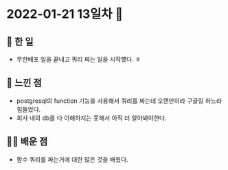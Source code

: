 # 2022-01-21 13일차 📆

## 📃 한 일

- 무한배포 일을 끝내고 쿼리 짜는 일을 시작헀다. ㅎ

## 📝 느낀 점

* postgresql의 function 기능을 사용해서 쿼리를 짜는데 오랜만이라 구글링 하느라 힘들었다.
* 회사 내의 db를 다 이해하지는 못해서 아직 더 알아봐야한다.

## 👨‍💼 배운 점

- 함수 쿼리를 짜는거에 대한 많은 것을 배웠다.